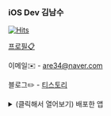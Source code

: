 
### iOS Dev 김남수

<!--
**namsoo5/namsoo5** is a ✨ _special_ ✨ repository because its `README.md` (this file) appears on your GitHub profile.

Here are some ideas to get you started:

- 🔭 I’m currently working on ...
- 🌱 I’m currently learning ...
- 👯 I’m looking to collaborate on ...
- 🤔 I’m looking for help with ...
- 💬 Ask me about ...
- 📫 How to reach me: ...
- 😄 Pronouns: ...
- ⚡ Fun fact: ...
-->

[![Hits](https://hits.seeyoufarm.com/api/count/incr/badge.svg?url=https%3A%2F%2Fgithub.com%2Fnamsoo5)](https://hits.seeyoufarm.com)

[프로필📋](https://github.com/namsoo5/Profile)

이메일✉️ - are34@naver.com

블로그✏️ - [티스토리](https://nsios.tistory.com)

<details markdown="1">
<summary>(클릭해서 열어보기) 배포한 앱</summary>
</br>
나들길 - [앱스토어링크](https://apps.apple.com/kr/app/1597551021)<br>
내가 좋아하는 길을 공유하고 다른 사람들이 걸었던 길을 찾아볼 수 있는 서비스👣

속닥속닥 - [앱스토어링크](https://apps.apple.com/app/id1557251130)<br>
음성 롤링페이퍼 앱💌

유니뷰 - [앱스토어링크](https://apps.apple.com/app/id1534315470)<br>
대학교 공지사항을 한눈에 볼 수 있고 알림과 저장이 가능한 서비스📩

프루틴 - [앱스토어링크](https://apps.apple.com/app/id1527993626)<br>
간편한 루틴관리 앱☑️

큐링 - [앱스토어링크](https://apps.apple.com/app/id1523625666)<br>
QR코드로 모임을 편리하게 관리할 수 있는 서비스🐬

위드메이트 - [앱스토어링크](https://apps.apple.com/app/id1510519818)<br>
여행 동행 매칭 서비스✈️

위드살롱 - [앱스토어링크](https://apps.apple.com/app/id1522234917)<br>
사람들과 비일상적인 대화를 할 수 있는 서비스☕️

</details>
